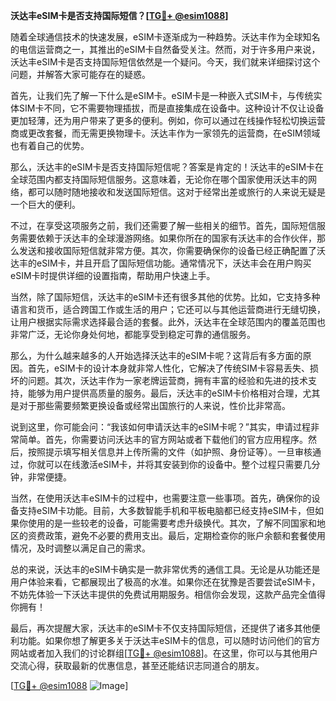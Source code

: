 **沃达丰eSIM卡是否支持国际短信？[[TG💪+ @esim1088](https://t.me/s/esim1088)]**

随着全球通信技术的快速发展，eSIM卡逐渐成为一种趋势。沃达丰作为全球知名的电信运营商之一，其推出的eSIM卡自然备受关注。然而，对于许多用户来说，沃达丰eSIM卡是否支持国际短信依然是一个疑问。今天，我们就来详细探讨这个问题，并解答大家可能存在的疑惑。

首先，让我们先了解一下什么是eSIM卡。eSIM卡是一种嵌入式SIM卡，与传统实体SIM卡不同，它不需要物理插拔，而是直接集成在设备中。这种设计不仅让设备更加轻薄，还为用户带来了更多的便利。例如，你可以通过在线操作轻松切换运营商或更改套餐，而无需更换物理卡。沃达丰作为一家领先的运营商，在eSIM领域也有着自己的优势。

那么，沃达丰的eSIM卡是否支持国际短信呢？答案是肯定的！沃达丰的eSIM卡在全球范围内都支持国际短信服务。这意味着，无论你在哪个国家使用沃达丰的网络，都可以随时随地接收和发送国际短信。这对于经常出差或旅行的人来说无疑是一个巨大的便利。

不过，在享受这项服务之前，我们还需要了解一些相关的细节。首先，国际短信服务需要依赖于沃达丰的全球漫游网络。如果你所在的国家有沃达丰的合作伙伴，那么发送和接收国际短信就非常方便。其次，你需要确保你的设备已经正确配置了沃达丰的eSIM卡，并且开启了国际短信功能。通常情况下，沃达丰会在用户购买eSIM卡时提供详细的设置指南，帮助用户快速上手。

当然，除了国际短信，沃达丰的eSIM卡还有很多其他的优势。比如，它支持多种语言和货币，适合跨国工作或生活的用户；它还可以与其他运营商进行无缝切换，让用户根据实际需求选择最合适的套餐。此外，沃达丰在全球范围内的覆盖范围也非常广泛，无论你身处何地，都能享受到稳定可靠的通信服务。

那么，为什么越来越多的人开始选择沃达丰的eSIM卡呢？这背后有多方面的原因。首先，eSIM卡的设计本身就非常人性化，它解决了传统SIM卡容易丢失、损坏的问题。其次，沃达丰作为一家老牌运营商，拥有丰富的经验和先进的技术支持，能够为用户提供高质量的服务。最后，沃达丰的eSIM卡价格相对合理，尤其是对于那些需要频繁更换设备或经常出国旅行的人来说，性价比非常高。

说到这里，你可能会问：“我该如何申请沃达丰的eSIM卡呢？”其实，申请过程非常简单。首先，你需要访问沃达丰的官方网站或者下载他们的官方应用程序。然后，按照提示填写相关信息并上传所需的文件（如护照、身份证等）。一旦审核通过，你就可以在线激活eSIM卡，并将其安装到你的设备中。整个过程只需要几分钟，非常便捷。

当然，在使用沃达丰eSIM卡的过程中，也需要注意一些事项。首先，确保你的设备支持eSIM卡功能。目前，大多数智能手机和平板电脑都已经支持eSIM卡，但如果你使用的是一些较老的设备，可能需要考虑升级换代。其次，了解不同国家和地区的资费政策，避免不必要的费用支出。最后，定期检查你的账户余额和套餐使用情况，及时调整以满足自己的需求。

总的来说，沃达丰的eSIM卡确实是一款非常优秀的通信工具。无论是从功能还是用户体验来看，它都展现出了极高的水准。如果你还在犹豫是否要尝试eSIM卡，不妨先体验一下沃达丰提供的免费试用期服务。相信你会发现，这款产品完全值得你拥有！

最后，再次提醒大家，沃达丰的eSIM卡不仅支持国际短信，还提供了诸多其他便利功能。如果你想了解更多关于沃达丰eSIM卡的信息，可以随时访问他们的官方网站或者加入我们的讨论群组[[TG💪+ @esim1088](https://t.me/s/esim1088)]。在这里，你可以与其他用户交流心得，获取最新的优惠信息，甚至还能结识志同道合的朋友。

[[TG💪+ @esim1088](https://t.me/s/esim1088) ![Image](https://i.postimg.cc/4NQfJmqS/Snipaste-2025-05-13-00-14-12.png)]